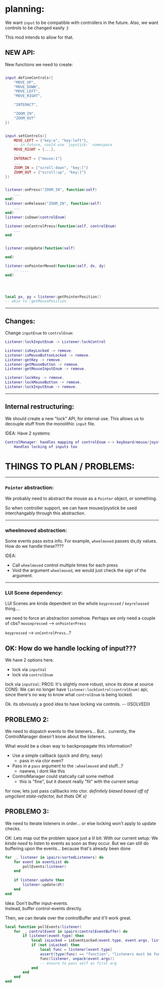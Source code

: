 
# planning:

We want `input` to be compatible with controllers in the future.
Also, we want controls to be changed easily :)

This mod intends to allow for that.


## NEW API:
New functions we need to create:
```lua

input.defineControls({
    "MOVE_UP",
    "MOVE_DOWN",
    "MOVE_LEFT",
    "MOVE_RIGHT",

    "INTERACT",

    "ZOOM_IN",
    "ZOOM_OUT"
})


input.setControls({
    MOVE_LEFT = {"key:a", "key:left"},
    -- in future, could use `joystick:` namespace
    MOVE_RIGHT = {...},
    ...
    INTERACT = {"mouse:1"}
    ...
    ZOOM_IN = {"scroll:down", "key:["}
    ZOOM_OUT = {"scroll:up", "key:]"}
})


listener:onPress("ZOOM_IN", function(self)
    ...
end)
listener:onRelease("ZOOM_IN", function(self)
    ...
end)
listener:isDown(controlEnum)

listener:onControlPress(function(self, controlEnum)
    ...
end


listener:onUpdate(function(self)

end)

listener:onPointerMoved(function(self, dx, dy)
    -- ....
end)




local px, py = listener:getPointerPosition()
-- akin to :getMousePosition


```

---


## Changes:
Change `inputEnum` to `controlEnum`:
```lua
Listener:lockInputEnum -> Listener:lockControl

Listener:isKeyLocked -> remove.
Listener:isMouseButtonLocked -> remove.
Listener:getKey -> remove.
Listener:getMouseButton -> remove.
Listener:getMouseInputEnum -> remove.

Listener:lockKey -> remove.
Listener:lockMouseButton -> remove.
Listener:lockInputEnum -> remove.

```

---

## Internal restructuring:
We should create a new "lock" API, for internal use.
This allows us to decouple stuff from the monolithic `input` file.

IDEA:
Have 2 systems:
```lua
ControlManager: handles mapping of controlEnum <-> keyboard/mouse/joystick
    Handles locking of inputs too
```




# THINGS TO PLAN / PROBLEMS:

---

### `Pointer` abstraction:
We probably need to abstract the mouse as a `Pointer` object, or something.

So when controller support, we can have mouse/joystick be used interchangably through this abstraction.

---

### wheelmoved abstraction:
Some events pass extra info. For example, `wheelmoved` passes dx,dy values.
How do we handle these????

IDEA:

- Call `wheelmoved` control multiple times for each press
- Void the argument
    `wheelmoved`, we would just check the *sign* of the argument.





---

### LUI Scene dependency:
LUI Scenes are kinda dependent on the whole
`keypressed` / `keyreleased` thing....

we need to force an abstraction somehow.
Perhaps we only need a couple of cbs?
`mousepressed` --> `onPointerPress`

`keypressed` --> `onControlPress`...?





## OK: How do we handle locking of input???
We have 2 options here.
- lock via `inputVal`
- lock via `controlEnum`

lock via `inputVal`:
PROS:
It's slightly more robust, since its done at source
CONS:
We can no longer have `listener:lockControl(controlEnum)` api;
since there's no way to know what `controlEnum` is being locked.

Ok.
its obviously a good idea to have locking via controls.
-- ((SOLVED))




## PROBLEMO 2:
We need to dispatch events to the listeners...
But... currently, the ControlManager doesn't know about the listeners.

What would be a clean way to backpropagate this information?
- Use a simple callback (quick and dirty, easy)
    - pass in via ctor even?
- Pass in a `pass` argument to the `:wheelmoved` and stuff...?
    - nawww, i dont like this
- ControlManager could statically call some method
    - this is "fine", but it doesnt really "fit" with the current setup

for now, lets just pass callbacks into ctor. 
*definitely biased based off of umgclient state-refactor, but thats OK x)*





## PROBLEMO 3:
We need to iterate listeners in order... or else locking won't apply to update checks.

OK: Lets map out the problem space just a lil bit:
With our current setup:
We *kinda need* to listen to events as soon as they occur.
But we can still do buffering upon the events... because that's already been done

```lua
for _, listener in ipairs(sortedListeners) do
    for event in eventList do
        pollEvents(listener)
    end
    
    if listener.update then
        listener:update(dt)
    end
end
```
Idea:
Don't buffer input-events.   
Instead, buffer control-events directly.

Then, we can iterate over the controlBuffer and it'll work great.
```lua
local function pollEvents(listener)
    for _, controlEvent in ipairs(controlEventBuffer) do
        if listener[event.type] then
            local isLocked = isEventLocked(event.type, event.args, listener)
            if (not isLocked) then
                local func = listener[event.type]
                assert(type(func) == "function", "listeners must be functions")
                func(listener, unpack(event.args))
                -- ensure to pass self as first arg 
            end
        end
    end
end
```



